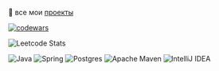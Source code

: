 [//]: # (### Hi there 👋, меня зовут Алексей Зотов.)

[//]: # ()
[//]: # (- 🔭 Я ищу работу java-backend разработчиком в Москве)

[//]: # (- 🌱 В данный момент работаю над <a href="https://github.com/zotov88/rzd-scan-seats" target="_blank">проектом</a>)

[//]: # (- 📜 мое резюме на <a href="https://hh.ru/resume/5eb3319bff0c92acd80039ed1f446e31547872" target="_blank">hh.ru</a>)

   📁 все мои <a href="https://github.com/zotov88?tab=repositories" target="_blank">проекты</a>
   

[![codewars](https://www.codewars.com/users/zotov_l88/badges/small)](https://www.codewars.com/users/zotov_l88)

![Leetcode Stats](https://leetcard.jacoblin.cool/zotov_l88)

[//]: # ([![KnlnKS's LeetCode stats]&#40;https://leetcode-stats-six.vercel.app/api?username=zotov_l88&theme=dark&#41;]&#40;https://github.com/zotov_l88/leetcode-stats&#41;)



![Java](https://img.shields.io/badge/java-%23ED8B00.svg?style=for-the-badge&logo=openjdk&logoColor=white)
![Spring](https://img.shields.io/badge/spring-%236DB33F.svg?style=for-the-badge&logo=spring&logoColor=white)
![Postgres](https://img.shields.io/badge/postgres-%23316192.svg?style=for-the-badge&logo=postgresql&logoColor=white)
![Apache Maven](https://img.shields.io/badge/Apache%20Maven-C71A36?style=for-the-badge&logo=Apache%20Maven&logoColor=white)
![IntelliJ IDEA](https://img.shields.io/badge/IntelliJIDEA-000000.svg?style=for-the-badge&logo=intellij-idea&logoColor=white)
